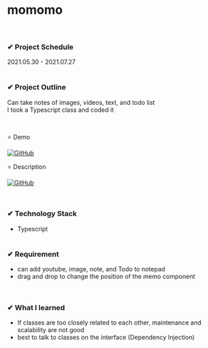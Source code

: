 # momomo

<br>

### ✔ Project Schedule

2021.05.30 - 2021.07.27
<br><br>

### ✔ Project Outline

Can take notes of images, videos, text, and todo list <br>
I took a Typescript class and coded it

<br>

⭐ Demo

<a href = "https://lshyun730.github.io/momomo/"><img alt="GitHub" src ="https://img.shields.io/badge/GitHub-181717.svg?&style=for-the-badge&logo=GitHub&logoColor=white"/></a>

⭐ Description

<a href = "https://drive.google.com/file/d/1ijB4jznXcV6TUVoit0vXddcT7FdVQFUw/view"><img alt="GitHub" src ="https://img.shields.io/badge/Japanese-B7472A.svg?&style=for-the-badge&logo=Microsoft PowerPoint&logoColor=white"/>
</a>

<br>

### ✔ Technology Stack

-   Typescript
    <br><br>

### ✔ Requirement

-   can add youtube, image, note, and Todo to notepad
-   drag and drop to change the position of the memo component

<br>

### ✔ What I learned

-   If classes are too closely related to each other, maintenance and scalability are not good
-   best to talk to classes on the interface (Dependency Injection)

<br><br>

